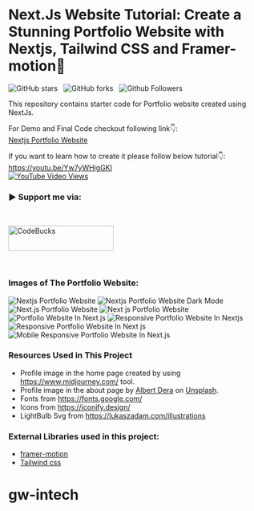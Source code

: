 # Next.Js Website Tutorial: Create a Stunning Portfolio Website with Nextjs, Tailwind CSS and Framer-motion🌟

![GitHub stars](https://img.shields.io/github/stars/codebucks27/Next.js-Developer-Portfolio-Starter-Code?style=social&logo=ApacheSpark&label=Stars)&nbsp;&nbsp;
![GitHub forks](https://img.shields.io/github/forks/codebucks27/Next.js-Developer-Portfolio-Starter-Code?style=social&logo=KashFlow&maxAge=3600)&nbsp;&nbsp;
![Github Followers](https://img.shields.io/github/followers/codebucks27.svg?style=social&label=Follow)&nbsp;&nbsp;<br />

This repository contains starter code for Portfolio website created using NextJs. <br />

For Demo and Final Code checkout following link👇: <br />
[Nextjs Portfolio Website](https://devdreaming.com//videos/nextjs-tutorial-build-portfolio-tailwind-css-framer-motion) <br />

If you want to learn how to create it please follow below tutorial👇: <br />
https://youtu.be/Yw7yWHigGKI <br />
[![YouTube Video Views](https://img.shields.io/youtube/views/Yw7yWHigGKI?style=social)](https://youtu.be/Yw7yWHigGKI)<br />

<h3 align="left">▶ Support me via:</h3><br />
<p><a href="https://www.buymeacoffee.com/CodeBucks" target="_blank"> <img  src="https://www.buymeacoffee.com/assets/img/guidelines/download-assets-sm-1.svg" height="50" width="210" alt="CodeBucks" ></img></a></p><br />

### Images of The Portfolio Website:

![Nextjs Portfolio Website](https://github.com/codebucks27/Next.js-Developer-Portfolio-Starter-Code/blob/main/website%20images/home-light-desktop.png)
![Nextjs Portfolio Website Dark Mode](https://github.com/codebucks27/Next.js-Developer-Portfolio-Starter-Code/blob/main/website%20images/home-dark-desktop.png)
![Next.js Portfolio Website](https://github.com/codebucks27/Next.js-Developer-Portfolio-Starter-Code/blob/main/website%20images/about-light-desktop.png)
![Next js Portfolio Website](https://github.com/codebucks27/Next.js-Developer-Portfolio-Starter-Code/blob/main/website%20images/projects-dark-desktop.png)
![Portfolio Website In Next.js](https://github.com/codebucks27/Next.js-Developer-Portfolio-Starter-Code/blob/main/website%20images/articles-light-desktop.png)
![Responsive Portfolio Website In Nextjs](https://github.com/codebucks27/Next.js-Developer-Portfolio-Starter-Code/blob/main/website%20images/about-light-mobile.png)
![Responsive Portfolio Website In Next js](https://github.com/codebucks27/Next.js-Developer-Portfolio-Starter-Code/blob/main/website%20images/projects-light-mobile.png)
![Mobile Responsive Portfolio Website In Next.js](https://github.com/codebucks27/Next.js-Developer-Portfolio-Starter-Code/blob/main/website%20images/articles-light-mobile.png)


### Resources Used in This Project

- Profile image in the home page created by using https://www.midjourney.com/ tool.
- Profile image in the about page by [Albert Dera](https://unsplash.com/@albertdera?utm_source=unsplash&utm_medium=referral&utm_content=creditCopyText) 
on [Unsplash](https://unsplash.com/photos/ILip77SbmOE?utm_source=unsplash&utm_medium=referral&utm_content=creditCopyText).
- Fonts from https://fonts.google.com/ <br />
- Icons from https://iconify.design/ <br />
- LightBulb Svg from https://lukaszadam.com/illustrations <br />

### External Libraries used in this project:

- [framer-motion](https://www.framer.com/motion/) <br />
- [Tailwind css](https://tailwindcss.com/) <br />


# gw-intech
